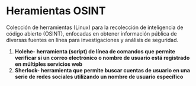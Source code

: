 # Heramientas OSINT
Colección de herramientas (Linux) para la recolección de inteligencia de código abierto (OSINT), enfocadas en obtener información pública de diversas fuentes en línea para investigaciones y análisis de seguridad.

1. **Holehe- herramienta (script) de línea de comandos que permite verificar si un correo electrónico o nombre de usuario está registrado en múltiples servicios web**
2.  **Sherlock- herramienta que permite buscar cuentas de usuario en una serie de redes sociales utilizando un nombre de usuario específico**
